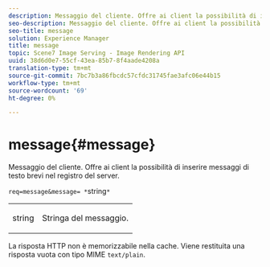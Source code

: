 ```yaml
---
description: Messaggio del cliente. Offre ai client la possibilità di inserire messaggi di testo brevi nel registro del server.
seo-description: Messaggio del cliente. Offre ai client la possibilità di inserire messaggi di testo brevi nel registro del server.
seo-title: message
solution: Experience Manager
title: message
topic: Scene7 Image Serving - Image Rendering API
uuid: 38d6d0e7-55cf-43ea-85b7-8f4aade4208a
translation-type: tm+mt
source-git-commit: 7bc7b3a86fbcdc57cfdc31745fae3afc06e44b15
workflow-type: tm+mt
source-wordcount: '69'
ht-degree: 0%

---
```



# message{#message}

Messaggio del cliente. Offre ai client la possibilità di inserire messaggi di testo brevi nel registro del server.

`req=message&message= *`string`*`

<table id="simpletable_9AF29AA336C4447BBC2FD4A7D43ED91B"> 
 <tr class="strow"> 
  <td class="stentry"> <p><span class="varname"> string</span> </p> </td> 
  <td class="stentry"> <p>Stringa del messaggio. </p></td> 
 </tr> 
</table>

La risposta HTTP non è memorizzabile nella cache. Viene restituita una risposta vuota con tipo MIME `text/plain`.
